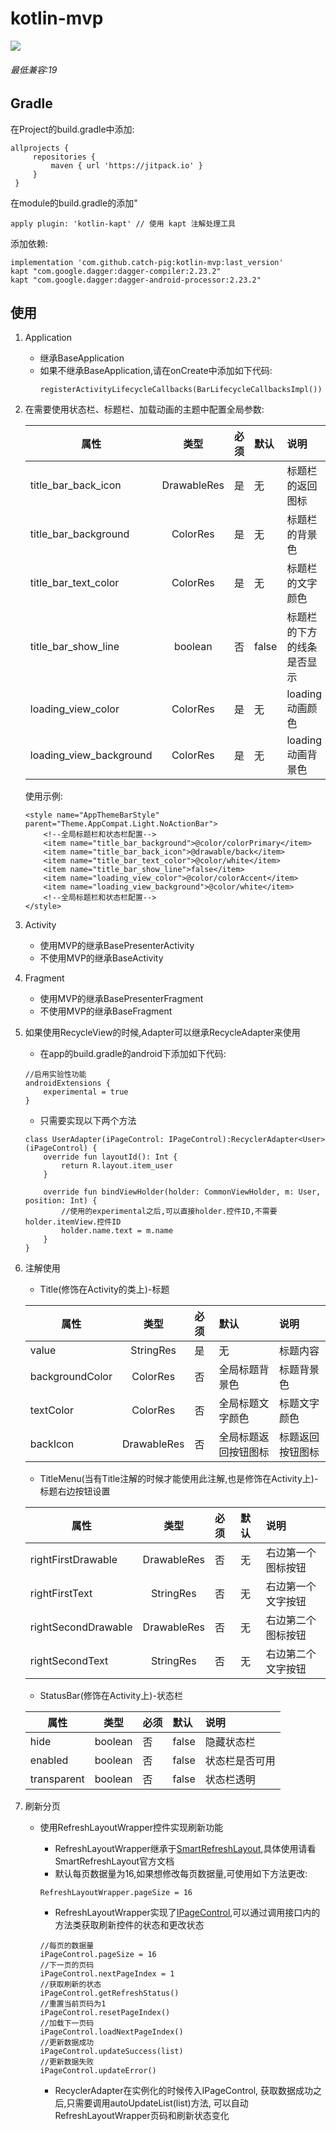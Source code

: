 # kotlin-mvp
[![](https://jitpack.io/v/catch-pig/kotlin-mvp.svg)](https://jitpack.io/#catch-pig/kotlin-mvp)

###### 最低兼容:19
## Gradle
在Project的build.gradle中添加:
   ```
   allprojects {
    	repositories {
    		maven { url 'https://jitpack.io' }
    	}
    }
   ```
在module的build.gradle的添加"
```
apply plugin: 'kotlin-kapt' // 使用 kapt 注解处理工具
```
添加依赖:
```
implementation 'com.github.catch-pig:kotlin-mvp:last_version'
kapt "com.google.dagger:dagger-compiler:2.23.2"
kapt "com.google.dagger:dagger-android-processor:2.23.2"
```
## 使用

1. Application
     * 继承BaseApplication
     * 如果不继承BaseApplication,请在onCreate中添加如下代码:
        ```
        registerActivityLifecycleCallbacks(BarLifecycleCallbacksImpl())
        ```
2. 在需要使用状态栏、标题栏、加载动画的主题中配置全局参数:
    
    |属性|类型|必须|默认|说明|
    |---|:---:|:---|:---|:---|
    |title_bar_back_icon|DrawableRes|是|无|标题栏的返回图标|
    |title_bar_background|ColorRes|是|无|标题栏的背景色|
    |title_bar_text_color|ColorRes|是|无|标题栏的文字颜色|
    |title_bar_show_line|boolean|否|false|标题栏的下方的线条是否显示|
    |loading_view_color|ColorRes|是|无|loading动画颜色|
    |loading_view_background|ColorRes|是|无|loading动画背景色|

    使用示例:
    ```
    <style name="AppThemeBarStyle" parent="Theme.AppCompat.Light.NoActionBar">
        <!--全局标题栏和状态栏配置-->
        <item name="title_bar_background">@color/colorPrimary</item>
        <item name="title_bar_back_icon">@drawable/back</item>
        <item name="title_bar_text_color">@color/white</item>
        <item name="title_bar_show_line">false</item>
        <item name="loading_view_color">@color/colorAccent</item>
        <item name="loading_view_background">@color/white</item>
        <!--全局标题栏和状态栏配置-->
    </style>
    ```
3. Activity
    * 使用MVP的继承BasePresenterActivity
    * 不使用MVP的继承BaseActivity
4. Fragment
    * 使用MVP的继承BasePresenterFragment
    * 不使用MVP的继承BaseFragment
5. 如果使用RecycleView的时候,Adapter可以继承RecycleAdapter来使用
    * 在app的build.gradle的android下添加如下代码:
    ```
    //启用实验性功能
    androidExtensions {
        experimental = true
    }
    ```
    * 只需要实现以下两个方法
    ```
    class UserAdapter(iPageControl: IPageControl):RecyclerAdapter<User>(iPageControl) {
        override fun layoutId(): Int {
            return R.layout.item_user
        }
    
        override fun bindViewHolder(holder: CommonViewHolder, m: User, position: Int) {
            //使用的experimental之后,可以直接holder.控件ID,不需要holder.itemView.控件ID
            holder.name.text = m.name
        }
    }
    ```
6. 注解使用
    * Title(修饰在Activity的类上)-标题
    
    |属性|类型|必须|默认|说明|
    |---|:---:|:---|:---|:---|
    |value|StringRes|是|无|标题内容|
    |backgroundColor|ColorRes|否|全局标题背景色|标题背景色|
    |textColor|ColorRes|否|全局标题文字颜色|标题文字颜色|
    |backIcon|DrawableRes|否|全局标题返回按钮图标|标题返回按钮图标|

    * TitleMenu(当有Title注解的时候才能使用此注解,也是修饰在Activity上)-标题右边按钮设置
    
    |属性|类型|必须|默认|说明|
    |---|:---:|:---|:---|:---|
    |rightFirstDrawable|DrawableRes|否|无|右边第一个图标按钮|
    |rightFirstText|StringRes|否|无|右边第一个文字按钮|
    |rightSecondDrawable|DrawableRes|否|无|右边第二个图标按钮|
    |rightSecondText|StringRes|否|无|右边第二个文字按钮|
    
    * StatusBar(修饰在Activity上)-状态栏
    
    |属性|类型|必须|默认|说明|
    |---|:---:|:---|:---|:---|
    |hide|boolean|否|false|隐藏状态栏|
    |enabled|boolean|否|false|状态栏是否可用|
    |transparent|boolean|否|false|状态栏透明|
    
7. 刷新分页
    
    * 使用RefreshLayoutWrapper控件实现刷新功能
        
        * RefreshLayoutWrapper继承于[SmartRefreshLayout](https://github.com/scwang90/SmartRefreshLayout),具体使用请看SmartRefreshLayout官方文档
        * 默认每页数据量为16,如果想修改每页数据量,可使用如下方法更改:
        ```
        RefreshLayoutWrapper.pageSize = 16
        ```
        * RefreshLayoutWrapper实现了[IPageControl](./mvp/src/main/java/com/catchpig/mvp/widget/refresh/IPageControl.kt),可以通过调用接口内的方法类获取刷新控件的状态和更改状态
        
        ```
        //每页的数据量
        iPageControl.pageSize = 16
        //下一页的页码
        iPageControl.nextPageIndex = 1
        //获取刷新的状态
        iPageControl.getRefreshStatus()
        //重置当前页码为1
        iPageControl.resetPageIndex()
        //加载下一页码
        iPageControl.loadNextPageIndex()
        //更新数据成功
        iPageControl.updateSuccess(list)
        //更新数据失败
        iPageControl.updateError()
        ```
        * RecyclerAdapter在实例化的时候传入IPageControl,
        获取数据成功之后,只需要调用autoUpdateList(list)方法,
        可以自动RefreshLayoutWrapper页码和刷新状态变化
        